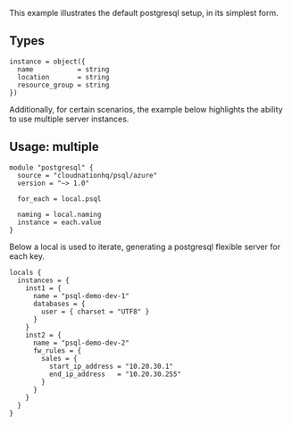 This example illustrates the default postgresql setup, in its simplest form.

## Types

```hcl
instance = object({
  name           = string
  location       = string
  resource_group = string
})
```

Additionally, for certain scenarios, the example below highlights the ability to use multiple server instances.

## Usage: multiple

```hcl
module "postgresql" {
  source = "cloudnationhq/psql/azure"
  version = "~> 1.0"

  for_each = local.psql

  naming = local.naming
  instance = each.value
}
```

Below a local is used to iterate, generating a postgresql flexible server for each key.

```hcl
locals {
  instances = {
    inst1 = {
      name = "psql-demo-dev-1"
      databases = {
        user = { charset = "UTF8" }
      }
    }
    inst2 = {
      name = "psql-demo-dev-2"
      fw_rules = {
        sales = {
          start_ip_address = "10.20.30.1"
          end_ip_address   = "10.20.30.255"
        }
      }
    }
  }
}
```
